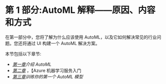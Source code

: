 

# 第 1 部分:AutoML 解释——原因、内容和方式

在第一部分中，您将了解为什么应该使用 AutoML，以及它如何解决常见的行业问题。您还将通过 UI 构建一个 AutoML 解决方案。

本节包括以下章节:

*   [*第一章*](B16595_01_ePub.xhtml#_idTextAnchor014)*介绍 AutoML*
*   [*第二章*](B16595_02_ePub.xhtml#_idTextAnchor023) ，【Azure 机器学习服务入门
*   [*第三章*](B16595_03_ePub.xhtml#_idTextAnchor044)*训练你的第一个 AutoML 模型*